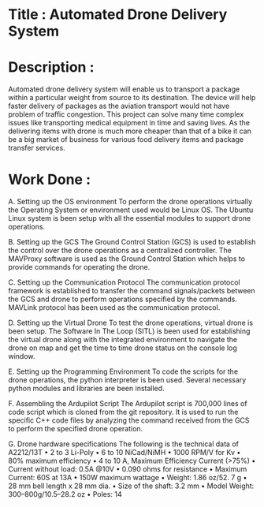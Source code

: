 # Title : Automated Drone Delivery System

# Description :

 Automated drone delivery system will enable us 
to transport a package within a particular weight from source 
to its destination. The device will help faster delivery of packages 
as the aviation transport would not have problem of traffic 
congestion. This project can solve many time complex issues like 
transporting medical equipment in time and saving lives. As the 
delivering items with drone is much more cheaper than that of 
a bike it can be a big market of business for various food delivery 
items and package transfer services.

# Work Done :

A. Setting up the OS environment
To perform the drone operations virtually the Operating 
System or environment used would be Linux OS. The Ubuntu 
Linux system is been setup with all the essential modules to 
support drone operations.

B. Setting up the GCS
The Ground Control Station (GCS) is used to establish the 
control over the drone operations as a centralized controller.
The MAVProxy software is used as the Ground Control 
Station which helps to provide commands for operating the 
drone.

C. Setting up the Communication Protocol
The communication protocol framework is established to 
transfer the command signals/packets between the GCS and 
drone to perform operations specified by the commands. 
MAVLink protocol has been used as the communication 
protocol.

D. Setting up the Virtual Drone
To test the drone operations, virtual drone is been setup. 
The Software In The Loop (SITL) is been used for 
establishing the virtual drone along with the integrated 
environment to navigate the drone on map and get the time to 
time drone status on the console log window.

E. Setting up the Programming Environment
To code the scripts for the drone operations, the python 
interpreter is been used. Several necessary python modules 
and libraries are been installed.

F. Assembling the Ardupilot Script
The Ardupilot script is 700,000 lines of code script which 
is cloned from the git repository. It is used to run the specific
C++ code files by analyzing the command received from the 
GCS to perform the specified drone operation.

G. Drone hardware specifications
The following is the technical data of A2212/13T
• 2 to 3 Li-Poly 
• 6 to 10 NiCad/NiMH 
• 1000 RPM/V for Kv
• 80% maximum efficiency
• 4 to 10 A, Maximum Efficiency Current (>75%)
• Current without load: 0.5A @10V
• 0.090 ohms for resistance
• Maximum Current: 60S at 13A
• 150W maximum wattage
• Weight: 1.86 oz/52. 7 g
• 28 mm bell length x 28 mm dia.
• Size of the shaft: 3.2 mm
• Model Weight: 300–800g/10.5–28.2 oz 
• Poles: 14
